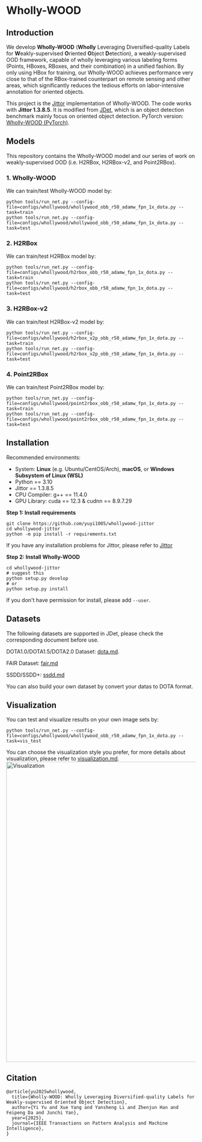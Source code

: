 # Wholly-WOOD
## Introduction
We develop **Wholly-WOOD** (**Wholly** Leveraging Diversified-quality Labels for **W**eakly-supervised **O**riented **O**bject **D**etection), a weakly-supervised OOD framework, capable of wholly leveraging various labeling forms (Points, HBoxes, RBoxes, and their combination) in a unified fashion. By only using HBox for training, our Wholly-WOOD achieves performance very close to that of the RBox-trained counterpart on remote sensing and other areas, which significantly reduces the tedious efforts on labor-intensive annotation for oriented objects.

This project is the [Jittor](https://github.com/Jittor/jittor) implementation of Wholly-WOOD. The code works with **Jittor 1.3.8.5**. It is modified from [JDet](https://github.com/Jittor/JDet), which is an object detection benchmark mainly focus on oriented object detection. PyTorch version: [Wholly-WOOD (PyTorch)](https://github.com/yuyi1005/whollywood).

## Models
This repository contains the Wholly-WOOD model and our series of work on weakly-supervised OOD (i.e. H2RBox, H2RBox-v2, and Point2RBox).

### 1. Wholly-WOOD
We can train/test Wholly-WOOD model by:
```shell
python tools/run_net.py --config-file=configs/whollywood/whollywood_obb_r50_adamw_fpn_1x_dota.py --task=train
python tools/run_net.py --config-file=configs/whollywood/whollywood_obb_r50_adamw_fpn_1x_dota.py --task=test
```

### 2. H2RBox
We can train/test H2RBox model by:
```shell
python tools/run_net.py --config-file=configs/whollywood/h2rbox_obb_r50_adamw_fpn_1x_dota.py --task=train
python tools/run_net.py --config-file=configs/whollywood/h2rbox_obb_r50_adamw_fpn_1x_dota.py --task=test
```

### 3. H2RBox-v2
We can train/test H2RBox-v2 model by:
```shell
python tools/run_net.py --config-file=configs/whollywood/h2rbox_v2p_obb_r50_adamw_fpn_1x_dota.py --task=train
python tools/run_net.py --config-file=configs/whollywood/h2rbox_v2p_obb_r50_adamw_fpn_1x_dota.py --task=test
```

### 4. Point2RBox
We can train/test Point2RBox model by:
```shell
python tools/run_net.py --config-file=configs/whollywood/point2rbox_obb_r50_adamw_fpn_1x_dota.py --task=train
python tools/run_net.py --config-file=configs/whollywood/point2rbox_obb_r50_adamw_fpn_1x_dota.py --task=test
```

## Installation
Recommended environments:

* System: **Linux** (e.g. Ubuntu/CentOS/Arch), **macOS**, or **Windows Subsystem of Linux (WSL)**
* Python == 3.10
* Jittor == 1.3.8.5
* CPU Compiler: g++ == 11.4.0
* GPU Library: cuda == 12.3 & cudnn == 8.9.7.29

**Step 1: Install requirements**
```shell
git clone https://github.com/yuyi1005/whollywood-jittor
cd whollywood-jittor
python -m pip install -r requirements.txt
```
If you have any installation problems for Jittor, please refer to [Jittor](https://github.com/Jittor/jittor)

**Step 2: Install Wholly-WOOD**
 
```shell
cd whollywood-jittor
# suggest this 
python setup.py develop
# or
python setup.py install
```
If you don't have permission for install, please add ```--user```.

## Datasets
The following datasets are supported in JDet, please check the corresponding document before use. 

DOTA1.0/DOTA1.5/DOTA2.0 Dataset: [dota.md](docs/dota.md).

FAIR Dataset: [fair.md](docs/fair.md)

SSDD/SSDD+: [ssdd.md](docs/ssdd.md)

You can also build your own dataset by convert your datas to DOTA format.

## Visualization
You can test and visualize results on your own image sets by:
```shell
python tools/run_net.py --config-file=configs/whollywood/whollywood_obb_r50_adamw_fpn_1x_dota.py --task=vis_test
```
You can choose the visualization style you prefer, for more details about visualization, please refer to [visualization.md](docs/visualization.md).
<img src="https://github.com/Jittor/JDet/blob/visualization/docs/images/vis2.jpg?raw=true" alt="Visualization" width="800"/>

## Citation
```
@article{yu2025whollywood,
  title={Wholly-WOOD: Wholly Leveraging Diversified-quality Labels for Weakly-supervised Oriented Object Detection}, 
  author={Yi Yu and Xue Yang and Yansheng Li and Zhenjun Han and Feipeng Da and Junchi Yan},
  year={2025},
  journal={IEEE Transactions on Pattern Analysis and Machine Intelligence},
}
```
